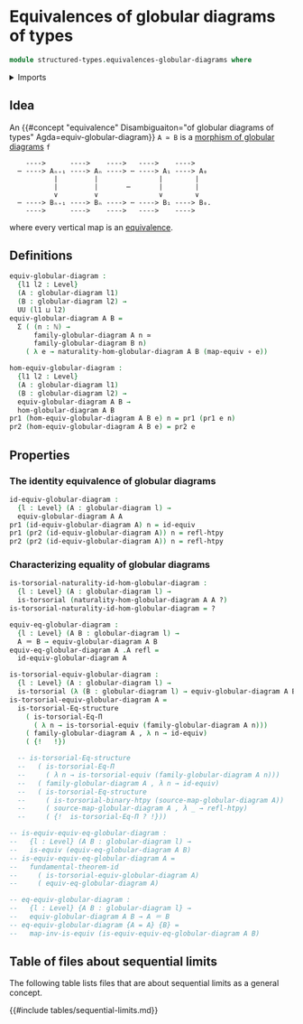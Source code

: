 # Equivalences of globular diagrams of types

```agda
module structured-types.equivalences-globular-diagrams where
```

<details><summary>Imports</summary>

```agda
open import elementary-number-theory.natural-numbers

open import foundation.binary-homotopies
open import foundation.dependent-pair-types
open import foundation.equality-dependent-function-types
open import foundation.fundamental-theorem-of-identity-types
open import foundation.homotopy-induction
open import foundation.structure-identity-principle
open import foundation.univalence
open import foundation.universe-levels

open import foundation-core.equivalences
open import foundation-core.function-types
open import foundation-core.homotopies
open import foundation-core.identity-types
open import foundation-core.torsorial-type-families

open import structured-types.globular-diagrams
open import structured-types.morphisms-globular-diagrams
```

</details>

## Idea

An
{{#concept "equivalence" Disambiguaiton="of globular diagrams of types" Agda=equiv-globular-diagram}}
`A ≃ B` is a
[morphism of globular diagrams](structured-types.morphisms-globular-diagrams.md)
`f`

```text
    ---->      ---->    ---->   ---->    ---->
  ⋯ ----> Aₙ₊₁ ----> Aₙ ----> ⋯ ----> A₁ ----> A₀
           |         |               |        |
           |         |       ⋯       |        |
           ∨         ∨               ∨        ∨
  ⋯ ----> Bₙ₊₁ ----> Bₙ ----> ⋯ ----> B₁ ----> B₀.
    ---->      ---->    ---->   ---->    ---->
```

where every vertical map is an [equivalence](foundation-core.equivalences.md).

## Definitions

```agda
equiv-globular-diagram :
  {l1 l2 : Level}
  (A : globular-diagram l1)
  (B : globular-diagram l2) →
  UU (l1 ⊔ l2)
equiv-globular-diagram A B =
  Σ ( (n : ℕ) →
      family-globular-diagram A n ≃
      family-globular-diagram B n)
    ( λ e → naturality-hom-globular-diagram A B (map-equiv ∘ e))

hom-equiv-globular-diagram :
  {l1 l2 : Level}
  (A : globular-diagram l1)
  (B : globular-diagram l2) →
  equiv-globular-diagram A B →
  hom-globular-diagram A B
pr1 (hom-equiv-globular-diagram A B e) n = pr1 (pr1 e n)
pr2 (hom-equiv-globular-diagram A B e) = pr2 e
```

## Properties

### The identity equivalence of globular diagrams

```agda
id-equiv-globular-diagram :
  {l : Level} (A : globular-diagram l) →
  equiv-globular-diagram A A
pr1 (id-equiv-globular-diagram A) n = id-equiv
pr1 (pr2 (id-equiv-globular-diagram A)) n = refl-htpy
pr2 (pr2 (id-equiv-globular-diagram A)) n = refl-htpy
```

### Characterizing equality of globular diagrams

```agda
is-torsorial-naturality-id-hom-globular-diagram :
  {l : Level} (A : globular-diagram l) →
  is-torsorial (naturality-hom-globular-diagram A A ?)
is-torsorial-naturality-id-hom-globular-diagram = ?

equiv-eq-globular-diagram :
  {l : Level} (A B : globular-diagram l) →
  A ＝ B → equiv-globular-diagram A B
equiv-eq-globular-diagram A .A refl =
  id-equiv-globular-diagram A

is-torsorial-equiv-globular-diagram :
  {l : Level} (A : globular-diagram l) →
  is-torsorial (λ (B : globular-diagram l) → equiv-globular-diagram A B)
is-torsorial-equiv-globular-diagram A =
  is-torsorial-Eq-structure
    ( is-torsorial-Eq-Π
      ( λ n → is-torsorial-equiv (family-globular-diagram A n)))
    ( family-globular-diagram A , λ n → id-equiv)
    ( {!   !})

  -- is-torsorial-Eq-structure
  --   ( is-torsorial-Eq-Π
  --     ( λ n → is-torsorial-equiv (family-globular-diagram A n)))
  --   ( family-globular-diagram A , λ n → id-equiv)
  --   ( is-torsorial-Eq-structure
  --     ( is-torsorial-binary-htpy (source-map-globular-diagram A))
  --     ( source-map-globular-diagram A , λ _ → refl-htpy)
  --     ( {!  is-torsorial-Eq-Π ? !}))

-- is-equiv-equiv-eq-globular-diagram :
--   {l : Level} (A B : globular-diagram l) →
--   is-equiv (equiv-eq-globular-diagram A B)
-- is-equiv-equiv-eq-globular-diagram A =
--   fundamental-theorem-id
--     ( is-torsorial-equiv-globular-diagram A)
--     ( equiv-eq-globular-diagram A)

-- eq-equiv-globular-diagram :
--   {l : Level} {A B : globular-diagram l} →
--   equiv-globular-diagram A B → A ＝ B
-- eq-equiv-globular-diagram {A = A} {B} =
--   map-inv-is-equiv (is-equiv-equiv-eq-globular-diagram A B)
```

## Table of files about sequential limits

The following table lists files that are about sequential limits as a general
concept.

{{#include tables/sequential-limits.md}}
